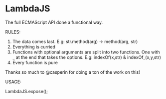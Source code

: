 LambdaJS
========
The full ECMAScript API done a functional way.

RULES:
 1. The data comes last. E.g: str.method(arg) -> method(arg, str)
 2. Everything is curried
 3. Functions with optional arguments are split into two functions. One with _ at the end that takes the options. E.g: indexOf(x,str) & indexOf_(x,y,str)
 4. Every function is pure

Thanks so much to @casperin for doing a ton of the work on this!

USAGE:

LambdaJS.expose();

